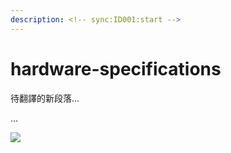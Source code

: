 ```yaml
---
description: <!-- sync:ID001:start -->
---
```


# hardware-specifications

待翻譯的新段落…

...

![](.gitbook/assets/UNO-137-V2\(單\)_02----20230706181825.jpg)


